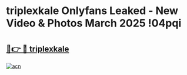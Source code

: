 # triplexkale Onlyfans Leaked - New Video & Photos March 2025 !04pqi

# <h2><a href="https://a2nomi.iuczelnia.edu.pl?title=triplexkale&ref=04pqi">🔗👉 🔴 triplexkale</a></h2>

[![acn](https://github.com/user-attachments/assets/0f9c940e-d8b0-45ae-aac7-cd30a18b3e1c)](https://a2nomi.iuczelnia.edu.pl?title=triplexkale&ref=04pqi)

